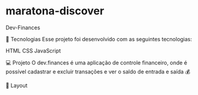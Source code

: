 # maratona-discover
 Dev-Finances

 🚀 Tecnologias
Esse projeto foi desenvolvido com as seguintes tecnologias:

HTML
CSS
JavaScript

💻 Projeto
O dev.finances é uma aplicação de controle financeiro, onde é possível cadastrar e excluir transações e ver o saldo de entrada e saída 💰

🔖 Layout


